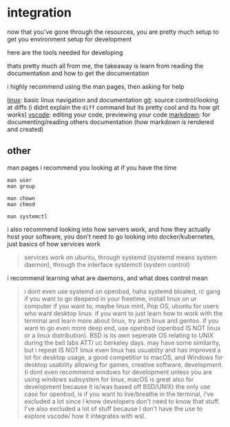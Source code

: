 # integration

now that you've gone through the resources, you are pretty much setup to get you environment setup for development

here are the tools needed for developing

thats pretty much all from me, the takeaway is learn from reading the documentation and how to get the documentation

i highly recommend using the man pages, then asking for help

[linux](linux.md): basic linux navigation and documentation
[git](git.md): source control/looking at diffs (i didnt explain the `diff` command but its pretty cool and its how git works)
[vscode](vscode.md): editing your code, previewing your code
[markdown](markdown.md): for documenting/reading others documentation (how markdown is rendered and created)


## other

man pages i recommend you looking at if you have the time

```
man user
man group

man chown
man chmod

man systemctl
```


i also recommend looking into how servers work, and how they actually host your software,
you don't need to go looking into docker/kubernetes, just basics of how services work

> services work on ubuntu, through systemd (systemd means system daemon), through the interface systemctl (system control)

i recommend learning what are daemons, and what does control mean

> i dont even use systemd on openbsd, haha systemd bloated, rc gang
> if you want to go deepend in your freetime, install linux on ur computer if you want to, maybe linux mint, Pop OS, ubuntu for users who want desktop linux. if you want to just learn how to work with the terminal and learn more about linux, try arch linux and gentoo.
> if you want to go even more deep end, use openbsd (openbsd IS NOT linux or a linux distribution). BSD is its own seperate OS relating to UNIX during the bell labs ATT/ uc berkeley days. may have some similarity, but i repeat IS NOT linux
> even linux has usuablity and has improved a lot for desktop usage, a good competitior to macOS, and Windows for desktop usability allowing for games, creative software, development. (i dont even recommend windows for development unless you are using windows subsystem for linux, macOS is great also for development because it is/was based off BSD/UNIX)
> the only use case for openbsd, is if you want to live/breathe in the terminal, i've excluded a lot since I know developers don't need to know that stuff. I've also excluded a lot of stuff because I don't have the use to explore vscode/ how it integrates with wsl.
